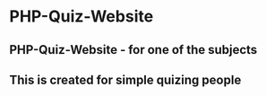 # PHP-Quiz-Website

## PHP-Quiz-Website - for one of the subjects

## This is created for simple quizing people

